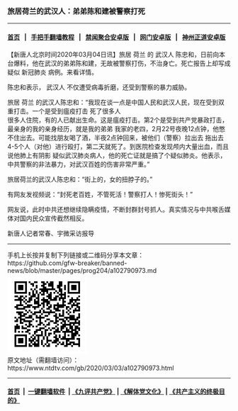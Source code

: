 ### 旅居荷兰的武汉人：弟弟陈和建被警察打死
------------------------

#### [首页](https://github.com/gfw-breaker/banned-news/blob/master/README.md) &nbsp;&nbsp;|&nbsp;&nbsp; [手把手翻墙教程](https://github.com/gfw-breaker/guides/wiki) &nbsp;&nbsp;|&nbsp;&nbsp; [禁闻聚合安卓版](https://github.com/gfw-breaker/bn-android) &nbsp;&nbsp;|&nbsp;&nbsp; [网门安卓版](https://github.com/oGate2/oGate) &nbsp;&nbsp;|&nbsp;&nbsp; [神州正道安卓版](https://github.com/SzzdOgate/update) 



<div><div class="post_content" itemprop="articleBody">
 <p>
  【新唐人北京时间2020年03月04日讯】旅居
  <ok href="https://www.ntdtv.com/gb/荷兰.htm">
   荷兰
  </ok>
  的
  <ok href="https://www.ntdtv.com/gb/武汉人.htm">
   武汉人
  </ok>
  陈忠和，日前向本台爆料，他在武汉的弟弟陈和建，无故被警察打伤，不治身亡。死亡报告上却写成疑似
  <ok href="https://www.ntdtv.com/gb/新冠肺炎.htm">
   新冠肺炎
  </ok>
  病例。来看详情。
 </p>
 <p>
  陈忠和表示，
  <ok href="https://www.ntdtv.com/gb/武汉人.htm">
   武汉人
  </ok>
  不仅遭受病毒折磨，还受到警察的暴力威胁。
 </p>
 <p>
  旅居
  <ok href="https://www.ntdtv.com/gb/荷兰.htm">
   荷兰
  </ok>
  的武汉人陈忠和：“我现在谈一点是中国人民和武汉人民，现在受到双重打击。一个是受到瘟疫打击 死了很多人
  <br/>
  很多人住院，有的人已献出生命。这是瘟疫打击。第2个是受到共产党暴政打击，最亲身的我的亲身经历，就是我的弟弟 我家的老四，2月22号夜晚12点钟，他憋不住出去。可能找朋友喝了酒，半夜2点钟回来，被他们（警察）拉出去 拖出去
  <br/>
  4-5个人（对他）进行殴打，第二天就死了。到医院检查发现颅内大量出血，而且说他肺上有阴影 疑似武汉肺炎病人，他的死亡证就是搞了个疑似肺炎。他表示，中共警察的非法暴力，对武汉百姓的伤害非常严重。”
 </p>
 <p>
  旅居荷兰的武汉人陈忠和：“街上的，女的扭脖子的。”
 </p>
 <p>
  有网友发视频说：“封死老百姓，不管死活！警察打人！惨死街头！”
 </p>
 <p>
  网友说，此时中共还想继续隐瞒疫情，不断封群封号抓人。真实情况与中共喉舌媒体对国内民众宣传截然相反。
 </p>
 <p>
  新唐人记者常春、宇微采访报导
 </p>
 <div class="single_ad">
 </div>
</div>
</div>
<hr/>
手机上长按并复制下列链接或二维码分享本文章：<br/>
https://github.com/gfw-breaker/banned-news/blob/master/pages/prog204/a102790973.md <br/>
<a href='https://github.com/gfw-breaker/banned-news/blob/master/pages/prog204/a102790973.md'><img src='https://github.com/gfw-breaker/banned-news/blob/master/pages/prog204/a102790973.md.png'/></a> <br/>
原文地址（需翻墙访问）：https://www.ntdtv.com/gb/2020/03/03/a102790973.html


------------------------
#### [首页](https://github.com/gfw-breaker/banned-news/blob/master/README.md) &nbsp;|&nbsp; [一键翻墙软件](https://github.com/gfw-breaker/nogfw/blob/master/README.md) &nbsp;| [《九评共产党》](https://github.com/gfw-breaker/9ping.md/blob/master/README.md#九评之一评共产党是什么) | [《解体党文化》](https://github.com/gfw-breaker/jtdwh.md/blob/master/README.md) | [《共产主义的终极目的》](https://github.com/gfw-breaker/gczydzjmd.md/blob/master/README.md)


<img src='http://gfw-breaker.win/banned-news/pages/prog204/a102790973.md' width='0px' height='0px'/>